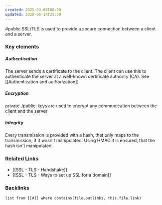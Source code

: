 ```yaml
---
created: 2025-03-03T08:00
updated: 2025-06-14T21:20
---
```

#public 
SSL/TLS is used to provide a secure connection between a client and a server. 

### Key elements
##### Authentication
The server sends a certificate to the client. The client can use this to authenticate the server at a well-known certificate authority (CA). See [[Authentication and authorization]]

##### Encryption
private-/public-keys are used to encrypt any communication between the client and the server

##### Integrity
Every transmission is provided with a hash, that only maps to the transmission, if it wasn't manipulated. Using HMAC it is ensured, that the hash isn't manipulated.


### Related Links
- [[SSL - TLS - Handshake]]
- [[SSL - TLS - Ways to set up SSL for a domain]]
### Backlinks
```dataview 
list from [[#]] where contains(file.outlinks, this.file.link)
```

